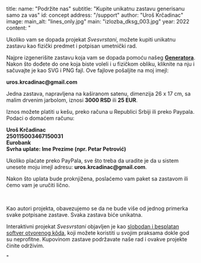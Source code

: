 title:
    name: "Podržite nas"
    subtitle: "Kupite unikatnu zastavu generisanu samo za vas"
id: concept
address: "/support"
author: "Uroš Krčadinac"
image:
    main_alt: "lines_only.jpg"
    main: "izlozba_dksg_003.jpg"
year: 2022
content: "<p class='regular'>Ukoliko vam se dopada projekat <em>Svesvrstani</em>, možete kupiti unikatnu zastavu kao fizički predmet i potpisan umetnički rad.</p>
<p class='regular'>Najpre izgenerišite zastavu koja vam se dopada pomoću našeg <a href='/svesvrstani/generator' target='_blank'><strong>Generatora</strong></a>. Nakon što dođete do one koja biste voleli i u fizičkom obliku, kliknite na nju i sačuvajte je kao SVG i PNG fajl. Ove fajlove pošaljite na moj imejl:</p>
<p class='regular'><strong>uros.krcadinac@gmail.com</strong></p>
<p class='regular'>Jedna zastava, napravljena na kaširanom satenu, dimenzija 26 x 17 cm, sa malim drvenim jarbolom, iznosi <strong>3000 RSD</strong> ili <strong>25 EUR</strong>.</p>
<p class='regular'>Iznos možete platiti u kešu, preko računa u Republici Srbiji ili preko Paypala. Podaci o domaćem računu:</p>
<p class='regular'><strong>Uroš Krčadinac<br>
250115003467150031<br>
Eurobank<br>
Svrha uplate: Ime Prezime (npr. Petar Petrović)</strong></p>
<p class='regular'>Ukoliko plaćate preko PayPala, sve što treba da uradite je da u sistem unesete moju imejl adresu: <strong>uros.krcadinac@gmail.com</strong>.</p>
<p class='regular'>Nakon što uplata bude proknjižena, poslaćemo vam paket sa zastavom ili ćemo vam je uručiti lično.</p>
<p class='regular'><br></p>
<p class='regular end-text'>Kao autori projekta, obavezujemo se da ne bude više od jednog primerka svake potpisane zastave. Svaka zastava biće unikatna.</p>
<p class='regular end-text'>Interaktivni projekat <em>Svesvrstani</em> objavljen je kao <a href='/svesvrstani/code' target='_blank'>slobodan i besplatan softver otvorenog kôda</a>, koji možete koristiti u svojim praksama dokle god su neprofitne. Kupovinom zastave podržavate naše rad i ovakve projekte činite održivim.</p>"